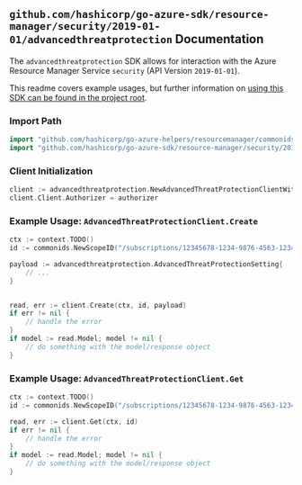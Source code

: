 
## `github.com/hashicorp/go-azure-sdk/resource-manager/security/2019-01-01/advancedthreatprotection` Documentation

The `advancedthreatprotection` SDK allows for interaction with the Azure Resource Manager Service `security` (API Version `2019-01-01`).

This readme covers example usages, but further information on [using this SDK can be found in the project root](https://github.com/hashicorp/go-azure-sdk/tree/main/docs).

### Import Path

```go
import "github.com/hashicorp/go-azure-helpers/resourcemanager/commonids"
import "github.com/hashicorp/go-azure-sdk/resource-manager/security/2019-01-01/advancedthreatprotection"
```


### Client Initialization

```go
client := advancedthreatprotection.NewAdvancedThreatProtectionClientWithBaseURI("https://management.azure.com")
client.Client.Authorizer = authorizer
```


### Example Usage: `AdvancedThreatProtectionClient.Create`

```go
ctx := context.TODO()
id := commonids.NewScopeID("/subscriptions/12345678-1234-9876-4563-123456789012/resourceGroups/some-resource-group")

payload := advancedthreatprotection.AdvancedThreatProtectionSetting{
	// ...
}


read, err := client.Create(ctx, id, payload)
if err != nil {
	// handle the error
}
if model := read.Model; model != nil {
	// do something with the model/response object
}
```


### Example Usage: `AdvancedThreatProtectionClient.Get`

```go
ctx := context.TODO()
id := commonids.NewScopeID("/subscriptions/12345678-1234-9876-4563-123456789012/resourceGroups/some-resource-group")

read, err := client.Get(ctx, id)
if err != nil {
	// handle the error
}
if model := read.Model; model != nil {
	// do something with the model/response object
}
```

